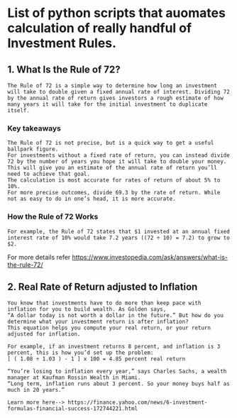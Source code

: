 # List of python scripts that auomates calculation of really handful of Investment Rules.

## 1. What Is the Rule of 72? 
    The Rule of 72 is a simple way to determine how long an investment will take to double given a fixed annual rate of interest. Dividing 72 by the annual rate of return gives investors a rough estimate of how many years it will take for the initial investment to duplicate itself. 

### Key takeaways 
    The Rule of 72 is not precise, but is a quick way to get a useful ballpark figure.
    For investments without a fixed rate of return, you can instead divide 72 by the number of years you hope it will take to double your money. This will give you an estimate of the annual rate of return you’ll need to achieve that goal.
    The calculation is most accurate for rates of return of about 5% to 10%.
    For more precise outcomes, divide 69.3 by the rate of return. While not as easy to do in one’s head, it is more accurate.

### How the Rule of 72 Works
    For example, the Rule of 72 states that $1 invested at an annual fixed interest rate of 10% would take 7.2 years ((72 ÷ 10) = 7.2) to grow to $2. 

For more details refer https://www.investopedia.com/ask/answers/what-is-the-rule-72/

## 2. Real Rate of Return adjusted to Inflation
    You know that investments have to do more than keep pace with inflation for you to build wealth. As Golden says, 
    “A dollar today is not worth a dollar in the future.” But how do you determine what your investment return is after inflation?
    This equation helps you compute your real return, or your return adjusted for inflation. 

    For example, if an investment returns 8 percent, and inflation is 3 percent, this is how you’d set up the problem:
    [ ( 1.08 ÷ 1.03 ) - 1 ] x 100 = 4.85 percent real return
    
    “You’re losing to inflation every year,” says Charles Sachs, a wealth manager at Kaufman Rossin Wealth in Miami.
    “Long term, inflation runs about 3 percent. So your money buys half as much in 20 years.”

    Learn more here--> https://finance.yahoo.com/news/6-investment-formulas-financial-success-172744221.html